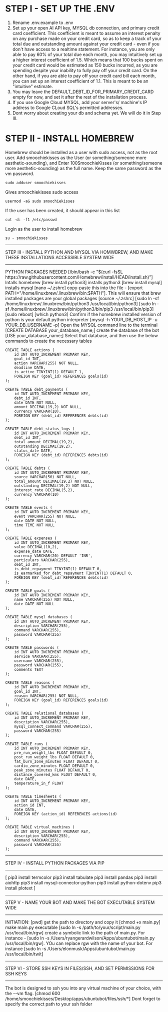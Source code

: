 # STEP I - SET UP THE .ENV

1. Rename .env.example to .env
2. Set up your open AI API key, MYSQL db connection, and primary credit card coefficient. This coefficient is meant to assume an interest penalty on any purchase made on your credit card, so as to keep a track of your total due and outstanding amount against your credit card - even if you don't have access to a realtime statement. For instance, you are only able to pay 60% of your total due each month, you may intuitively set up a higher interest coefficient of 1.5. Which means that 100 bucks spent on your credit card would be estimated as 150 bucks incurred, as you are spending despite your inability to fully pay off your credit card. On the other hand, if you are able to pay off your credit card bill each month, you can set up an interest coefficient of 1.1. This is meant to be an "intuitive" estimate.
3. You may leave the DEFAULT_DEBT_ID_FOR_PRIMARY_CREDIT_CARD empty for now, and set it after the rest of the installation process.
4. If you use Google Cloud MYSQL, add your server's/ machine's IP address to Google CLoud SQL's permitted addresses.
5. Dont worry about creating your db and schema yet. We will do it in Step III.


# STEP II - INSTALL HOMEBREW

Homebrew should be installed as a user with sudo access, not as the root user. Add smoochiekisses as the User (or something/someone more aesthetic-sounding), and Enter 100SmoochieKisses (or something/someone more aesthetic-sounding) as the full name. Keep the same password as the vm password.

    sudo adduser smoochiekisses 

Gives smoochiekisses sudo access

    usermod -aG sudo smoochiekisses 

If the user has been created, it should appear in this list

    cut -d: -f1 /etc/passwd

Login as the user to install homebrew

    su - smoochiekisses

***
STEP III - INSTALL PYTHON AND MYSQL VIA HOMWBREW, AND MAKE THESE INSTALLATIONS ACCESSIBLE SYSTEM WIDE
***
PYTHON PACKAGES NEEDED
[/bin/bash -c "$(curl -fsSL https://raw.githubusercontent.com/Homebrew/install/HEAD/install.sh)"] Intalls homebrew
[brew install python3] installs python3
[brew install mysql] installs mysql
[nano ~/.zshrc] copy-paste this into the file - [export PATH="/home/linuxbrew/.linuxbrew/bin:$PATH"]. This will ensure that brew installed packages are your global packages
[source ~/.zshrc]
[sudo ln -sf /home/linuxbrew/.linuxbrew/bin/python3 /usr/local/bin/python3]
[sudo ln -sf /home/linuxbrew/.linuxbrew/bin/python3/bin/pip3 /usr/local/bin/pip3]
[sudo reboot]
[which python3] Confirm if the homebrew installed version of python is your default python interpreter
[mysql -h YOUR_DB_HOST_IP -u YOUR_DB_USERNAME -p] Open the MYSQL command line to the terminal
[CREATE DATABASE your_database_name;] create the database of the bot
[USE your_database_name;] Select that database, and then use the below commands to create the necessary tables

    CREATE TABLE actions (
        id INT AUTO_INCREMENT PRIMARY KEY,
        goal_id INT,
        action VARCHAR(255) NOT NULL,
        deadline DATE,
        is_active TINYINT(1) DEFAULT 1,
        FOREIGN KEY (goal_id) REFERENCES goals(id)
    );

    CREATE TABLE debt_payments (
        id INT AUTO_INCREMENT PRIMARY KEY,
        debt_id INT,
        date DATE NOT NULL,
        amount DECIMAL(19,2) NOT NULL,
        currency VARCHAR(10),
        FOREIGN KEY (debt_id) REFERENCES debts(id)
    );

    CREATE TABLE debt_status_logs (
        id INT AUTO_INCREMENT PRIMARY KEY,
        debt_id INT,
        total_amount DECIMAL(19,2),
        outstanding DECIMAL(19,2),
        status_date DATE,
        FOREIGN KEY (debt_id) REFERENCES debts(id)
    );

    CREATE TABLE debts (
        id INT AUTO_INCREMENT PRIMARY KEY,
        source VARCHAR(50) NOT NULL,
        total_amount DECIMAL(19,2) NOT NULL,
        outstanding DECIMAL(19,2) NOT NULL,
        interest_rate DECIMAL(5,2),
        currency VARCHAR(10)
    );

    CREATE TABLE events (
        id INT AUTO_INCREMENT PRIMARY KEY,
        event VARCHAR(255) NOT NULL,
        date DATE NOT NULL,
        time TIME NOT NULL
    );

    CREATE TABLE expenses (
        id INT AUTO_INCREMENT PRIMARY KEY,
        value DECIMAL(10,2),
        expense_date DATE,
        currency VARCHAR(20) DEFAULT 'INR',
        particulars VARCHAR(255),
        debt_id INT,
        is_debt_repayment TINYINT(1) DEFAULT 0,
        is_earmarked_for_debt_repayment TINYINT(1) DEFAULT 0,
        FOREIGN KEY (debt_id) REFERENCES debts(id)
    );

    CREATE TABLE goals (
        id INT AUTO_INCREMENT PRIMARY KEY,
        name VARCHAR(255) NOT NULL,
        date DATE NOT NULL
    );

    CREATE TABLE mysql_databases (
        id INT AUTO_INCREMENT PRIMARY KEY,
        description VARCHAR(255),
        command VARCHAR(255),
        password VARCHAR(255)
    );

    CREATE TABLE passwords (
        id INT AUTO_INCREMENT PRIMARY KEY,
        service VARCHAR(255),
        username VARCHAR(255),
        password VARCHAR(255),
        comments TEXT
    );

    CREATE TABLE reasons (
        id INT AUTO_INCREMENT PRIMARY KEY,
        goal_id INT,
        reason VARCHAR(255) NOT NULL,
        FOREIGN KEY (goal_id) REFERENCES goals(id)
    );

    CREATE TABLE relational_databases (
        id INT AUTO_INCREMENT PRIMARY KEY,
        description VARCHAR(255),
        mysql_connect_command VARCHAR(255),
        password VARCHAR(255)
    );

    CREATE TABLE runs (
        id INT AUTO_INCREMENT PRIMARY KEY,
        pre_run_weight_lbs FLOAT DEFAULT 0,
        post_run_weight_lbs FLOAT DEFAULT 0,
        fat_burn_zone_minutes FLOAT DEFAULT 0,
        cardio_zone_minutes FLOAT DEFAULT 0,
        peak_zone_minutes FLOAT DEFAULT 0,
        distance_covered_kms FLOAT DEFAULT 0,
        date DATE,
        temperature_in_f FLOAT
    );

    CREATE TABLE timesheets (
        id INT AUTO_INCREMENT PRIMARY KEY,
        action_id INT,
        date DATE,
        FOREIGN KEY (action_id) REFERENCES actions(id)
    );

    CREATE TABLE virtual_machines (
        id INT AUTO_INCREMENT PRIMARY KEY,
        description VARCHAR(255),
        command VARCHAR(255),
        password VARCHAR(255)
    );

***
STEP IV - INSTALL PYTHON PACKAGES VIA PIP
***
[
pip3 install termcolor
pip3 install tabulate
pip3 install pandas
pip3 install aiohttp
pip3 install mysql-connector-python
pip3 install python-dotenv
pip3 install plotext
]


***
STEP V - NAME YOUR BOT AND MAKE THE BOT EXECUTABLE SYSTEM WIDE
***
INITIATION:
[pwd] get the path to directory and copy it
[chmod +x main.py] make main.py executable
[sudo ln -s /path/to/your/script/main.py /usr/local/bin/rgw] create a symbolic link to the path of main.py. For instance - [sudo ln -s /Users/ryangerardwilson/Apps/ubuntubot/main.py /usr/local/bin/rgw]. YOu can replace rgw with the name of your bot. For instance [sudo ln -s /Users/elonmusk/Apps/ubuntubot/main.py /usr/local/bin/twit]


***
STEP VI - STORE SSH KEYS IN FILES/SSH, AND SET PERMISSIONS FOR SSH KEYS
***
The bot is designed to ssh you into any virtual machine of your choice, with the --vm flag.
[chmod 600 /home/smoochiekisses/Desktop/apps/ubuntubot/files/ssh/*] Dont forget to specify the correct path to your ssh folder





